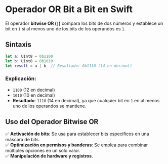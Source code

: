 # Operador OR Bit a Bit en Swift

El operador **bitwise OR (`|`)** compara los bits de dos números y establece un bit en `1` si al menos uno de los bits de los operandos es `1`.

## Sintaxis
```swift
let a: UInt8 = 0b1100
let b: UInt8 = 0b1010
let result = a | b  // Resultado: 0b1110 (14 en decimal)
```

### Explicación:
- `1100` (12 en decimal)
- `1010` (10 en decimal)
- **Resultado**: `1110` (14 en decimal), ya que cualquier bit en `1` en al menos uno de los operandos se mantiene.

## Uso del Operador Bitwise OR
✅ **Activación de bits**: Se usa para establecer bits específicos en una máscara de bits.  
✅ **Optimización en permisos y banderas**: Se emplea para combinar múltiples opciones en un solo valor.  
✅ **Manipulación de hardware y registros**.

